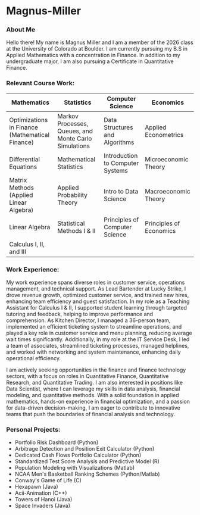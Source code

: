# Magnus-Miller
### About Me
Hello there! My name is Magnus Miller and I am a member of the 2026 class at the University of Colorado at Boulder.
I am currently pursuing my B.S in Applied Mathematics with a concentration in Finance. In addition to my undergraduate
major, I am also pursuing a Certificate in Quantitative Finance.

### Relevant Course Work:
| Mathematics     | Statistics     | Computer Science  | Economics  |
| ------------- | ------------- | ------------- | ------------- |
|  Optimizations in Finance (Mathematical Finance)| Markov Processes, Queues, and Monte Carlo Simulations | Data Structures and Algorithms | Applied Econometrics |
| Differential Equations |  Mathematical Statistics| Introduction to Computer Systems | Microeconomic Theory |
| Matrix Methods (Applied Linear Algebra) | Applied Probability Theory | Intro to Data Science | Macroeconomic Theory |
| Linear Algebra | Statistical Methods I & II | Principles of Computer Science | Principles of Economics |
| Calculus I, II, and III |  |  |  |

### Work Experience:
My work experience spans diverse roles in customer service, operations management, and technical support. As Lead Bartender at Lucky Strike, I drove revenue growth, optimized customer service, and trained new hires, enhancing team efficiency and guest satisfaction. In my role as a Teaching Assistant for Calculus I & II, I supported student learning through targeted tutoring and feedback, helping to improve performance and comprehension. As Kitchen Director, I managed a 36-person team, implemented an efficient ticketing system to streamline operations, and played a key role in customer service and menu planning, reducing average wait times significantly. Additionally, in my role at the IT Service Desk, I led a team of associates, streamlined ticketing processes, managed helplines, and worked with networking and system maintenance, enhancing daily operational efficiency.

I am actively seeking opportunities in the finance and finance technology sectors, with a focus on roles in Quantitative Finance, Quantitative Research, and Quantitative Trading. I am also interested in positions like Data Scientist, where I can leverage my skills in data analysis, financial modeling, and quantitative methods. With a solid foundation in applied mathematics, hands-on experience in financial optimization, and a passion for data-driven decision-making, I am eager to contribute to innovative teams that push the boundaries of financial analysis and technology.

### Personal Projects:
* Portfolio Risk Dashboard (Python)
* Arbitrage Detection and Position Exit Calculator (Python)
* Dedicated Cash Flows Portfolio Calculator (Python)
* Standardized Test Score Analysis and Predictive Model (R)
* Population Modeling with Visualizations (Matlab)
* NCAA Men's Basketball Ranking Schemes (Python/Matlab)
* Conway's Game of Life (C)
* Hexapawn (Java)
* Acii-Animation (C++)
* Towers of Hanoi (Java)
* Space Invaders (Java)
